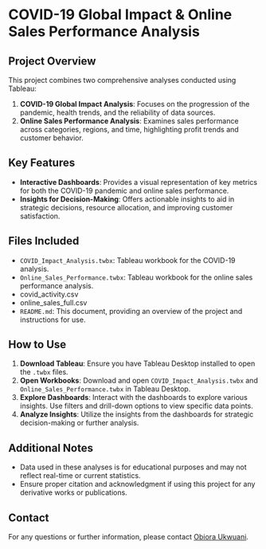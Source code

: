 # COVID-19 Global Impact & Online Sales Performance Analysis

## Project Overview
This project combines two comprehensive analyses conducted using Tableau:
1. **COVID-19 Global Impact Analysis**: Focuses on the progression of the pandemic, health trends, and the reliability of data sources.
2. **Online Sales Performance Analysis**: Examines sales performance across categories, regions, and time, highlighting profit trends and customer behavior.

## Key Features
- **Interactive Dashboards**: Provides a visual representation of key metrics for both the COVID-19 pandemic and online sales performance.
- **Insights for Decision-Making**: Offers actionable insights to aid in strategic decisions, resource allocation, and improving customer satisfaction.

## Files Included
- `COVID_Impact_Analysis.twbx`: Tableau workbook for the COVID-19 analysis.
- `Online_Sales_Performance.twbx`: Tableau workbook for the online sales performance analysis.
- covid_activity.csv
- online_sales_full.csv
- `README.md`: This document, providing an overview of the project and instructions for use.

## How to Use
1. **Download Tableau**: Ensure you have Tableau Desktop installed to open the `.twbx` files.
2. **Open Workbooks**: Download and open `COVID_Impact_Analysis.twbx` and `Online_Sales_Performance.twbx` in Tableau Desktop.
3. **Explore Dashboards**: Interact with the dashboards to explore various insights. Use filters and drill-down options to view specific data points.
4. **Analyze Insights**: Utilize the insights from the dashboards for strategic decision-making or further analysis.

## Additional Notes
- Data used in these analyses is for educational purposes and may not reflect real-time or current statistics.
- Ensure proper citation and acknowledgment if using this project for any derivative works or publications.

## Contact
For any questions or further information, please contact [Obiora Ukwuani](mailto:obioraukwuani@gmail.com).
